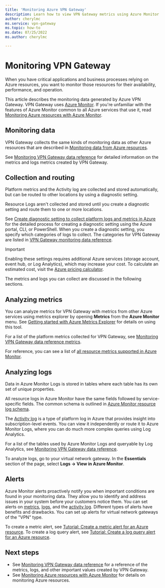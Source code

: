 ```yaml
---
title: 'Monitoring Azure VPN Gateway'
description: Learn how to view VPN Gateway metrics using Azure Monitor.
author: cherylmc
ms.service: vpn-gateway
ms.topic: how-to
ms.date: 07/25/2022
ms.author: cherylmc

---
```

# Monitoring VPN Gateway

When you have critical applications and business processes relying on Azure resources, you want to monitor those resources for their availability, performance, and operation.

This article describes the monitoring data generated by Azure VPN Gateway. VPN Gateway uses [Azure Monitor](../azure-monitor/overview.md). If you're unfamiliar with the features of Azure Monitor common to all Azure services that use it, read [Monitoring Azure resources with Azure Monitor](../azure-monitor/essentials/monitor-azure-resource.md).

## Monitoring data

VPN Gateway collects the same kinds of monitoring data as other Azure resources that are described in [Monitoring data from Azure resources](../azure-monitor/essentials/monitor-azure-resource.md).

See [Monitoring VPN Gateway data reference](monitor-vpn-gateway-reference.md) for detailed information on the metrics and logs metrics created by VPN Gateway.

## Collection and routing

Platform metrics and the Activity log are collected and stored automatically, but can be routed to other locations by using a diagnostic setting.  

Resource Logs aren't collected and stored until you create a diagnostic setting and route them to one or more locations.

See [Create diagnostic setting to collect platform logs and metrics in Azure](../azure-monitor/essentials/diagnostic-settings.md) for the detailed process for creating a diagnostic setting using the Azure portal, CLI, or PowerShell. When you create a diagnostic setting, you specify which categories of logs to collect. The categories for VPN Gateway are listed in [VPN Gateway monitoring data reference](monitor-vpn-gateway-reference.md).

> [!IMPORTANT]
> Enabling these settings requires additional Azure services (storage account, event hub, or Log Analytics), which may increase your cost. To calculate an estimated cost, visit the [Azure pricing calculator](https://azure.microsoft.com/pricing/calculator).

The metrics and logs you can collect are discussed in the following sections.

## Analyzing metrics

You can analyze metrics for VPN Gateway with metrics from other Azure services using metrics explorer by opening **Metrics** from the **Azure Monitor** menu. See [Getting started with Azure Metrics Explorer](../azure-monitor/essentials/metrics-getting-started.md) for details on using this tool.

For a list of the platform metrics collected for VPN Gateway, see [Monitoring VPN Gateway data reference metrics](monitor-vpn-gateway-reference.md#metrics).  

For reference, you can see a list of [all resource metrics supported in Azure Monitor](../azure-monitor/essentials/metrics-supported.md).

## Analyzing logs

Data in Azure Monitor Logs is stored in tables where each table has its own set of unique properties.  

All resource logs in Azure Monitor have the same fields followed by service-specific fields. The common schema is outlined in [Azure Monitor resource log schema](../azure-monitor/essentials/resource-logs-schema.md).

The [Activity log](../azure-monitor/essentials/activity-log.md) is a type of platform log in Azure that provides insight into subscription-level events. You can view it independently or route it to Azure Monitor Logs, where you can do much more complex queries using Log Analytics.

For a list of the tables used by Azure Monitor Logs and queryable by Log Analytics, see [Monitoring VPN Gateway data reference](monitor-vpn-gateway-reference.md).

To analyze logs, go to your virtual network gateway. In the **Essentials** section of the page, select **Logs -> View in Azure Monitor**.

## Alerts

Azure Monitor alerts proactively notify you when important conditions are found in your monitoring data. They allow you to identify and address issues in your system before your customers notice them. You can set alerts on [metrics](../azure-monitor/alerts/alerts-types.md#metric-alerts), [logs](../azure-monitor/alerts/alerts-types.md#log-alerts), and the [activity log](../azure-monitor/alerts/alerts-types.md#activity-log-alerts). Different types of alerts have benefits and drawbacks. You can set up alerts for virtual network gateways of the "VPN" type.

To create a metric alert, see [Tutorial: Create a metric alert for an Azure resource](../azure-monitor/alerts/tutorial-metric-alert.md). To create a log query alert, see [Tutorial: Create a log query alert for an Azure resource](../azure-monitor/alerts/tutorial-log-alert.md).

## Next steps

* See [Monitoring VPN Gateway data reference](monitor-vpn-gateway-reference.md) for a reference of the metrics, logs, and other important values created by VPN Gateway.
* See [Monitoring Azure resources with Azure Monitor](../azure-monitor/essentials/monitor-azure-resource.md) for details on monitoring Azure resources.
